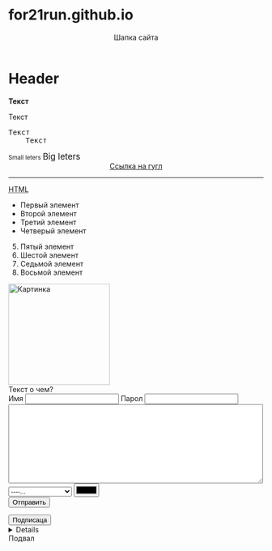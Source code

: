 # for21run.github.io
<!DOCTYPE html>
<html>
<head>
	<meta charset="utf-8"/>
	<meta name="description" content="Это тестова страница">
	<meta name="keywords" content="тест, обучение">
	<title>Test page</title>

</head>
<body>
	<header>Шапка сайта</header>
	<h1>Header</h1>
	<p><b>Текст</b></p>
	<p>Текст</p>
	<pre>Текст  
	Текст</pre>
	<small>Small leters</small>
	<big>Big leters</big>	
	<center><a href='http://google.com'target='_blank' title="Press to open">Ссылка на гугл</a></center>
	<hr>
	<abbr title='HTML - is hyper...'>HTML</abbr>
	<ul>
		<li>Первый элемент</li>
		<li>Второй элемент</li>
		<li>Третий элемент</li>
		<li>Четверый элемент</li>
	</ul>
	<ol start="5">
		<li>Пятый элемент</li>
		<li>Шестой элемент</li>
		<li>Седьмой элемент</li>
		<li>Восьмой элемент</li>
	</ol>
	<img src="P9297333.jpg" width=200 alt="Картинка" title="фото">
	<div>
		<span>Текст о чем?</span>
	</div>
	<form action="" method="get">
		<label for='name'>Имя</label>
		<input type="text" name="name" id='name'>
		<label for='Password'>Парол</label>
		<input type="Password" name="Password" id="Password">
		<br>
		<textarea rows=10 cols=60></textarea>
		<br>
		<select>
			<option>----...</option>
			<option>Первый вариант</option>
			<option>Второй вариант</option>
			<option>Третий вариант</option>
		</select>
		<input type="color"><br>
		<input type="submit" value="Отправить">
	</form>
	<button>Подписаца</button>
	<details>Этот текст мона развернуть</details>
	<footer>Подвал</footer>
</body>
</html>
